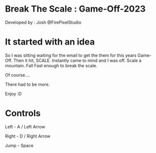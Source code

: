 # Break The Scale : Game-Off-2023
Developed by : Josh @FirePixelStudio

# It started with an idea
So I was sitting waiting for the email to get the them for this years Game-Off. Then it hit, SCALE. Instantly came to mind and I was off. Scale a mountain. Fall Fast enough to break the scale.

Of course....

There had to be more.

Enjoy :D

# Controls
Left - A / Left Arrow

Right - D / Right Arrow

Jump - Space
